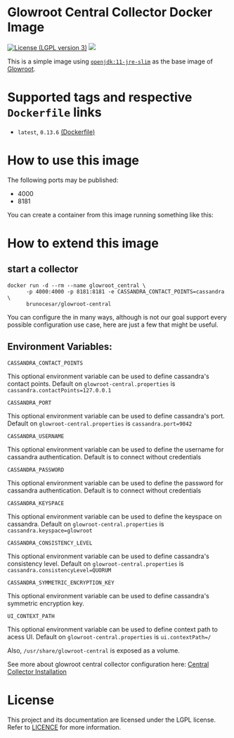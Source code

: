 Glowroot Central Collector Docker Image
==========
[![License (LGPL version 3)](https://img.shields.io/badge/license-GNU%20LGPL%20version%203.0-green.svg?maxAge=2592000)](https://github.com/brunocesar/glowroot-central/blob/master/LICENSE)  [![](https://images.microbadger.com/badges/image/brunocesar/glowroot-central.svg)](https://microbadger.com/images/brunocesar/glowroot-central "Badge by microbadger.com")

This is a simple image using [`openjdk:11-jre-slim`](https://hub.docker.com/_/openjdk/) as the base image of [Glowroot](https://glowroot.org/).

# Supported tags and respective `Dockerfile` links

- `latest`, `0.13.6` [(Dockerfile)](https://github.com/brunocesar/glowroot-central/blob/0.13.6/Dockerfile)

# How to use this image

The following ports may be published:

- 4000
- 8181

You can create a container from this image running something like this:

# How to extend this image

## start a collector

```console
docker run -d --rm --name glowroot_central \
      -p 4000:4000 -p 8181:8181 -e CASSANDRA_CONTACT_POINTS=cassandra \
      brunocesar/glowroot-central
```

You can configure the in many ways, although is not our goal support every possible configuration use case, here are just a few that might be useful.

## Environment Variables:

`CASSANDRA_CONTACT_POINTS`

This optional environment variable can be used to define cassandra's contact points. Default on `glowroot-central.properties` is `cassandra.contactPoints=127.0.0.1`

`CASSANDRA_PORT`

This optional environment variable can be used to define cassandra's port. Default on `glowroot-central.properties` is `cassandra.port=9042`

`CASSANDRA_USERNAME`

This optional environment variable can be used to define the username for cassandra authentication. Default is to connect without credentials

`CASSANDRA_PASSWORD`

This optional environment variable can be used to define the password for cassandra authentication. Default is to connect without credentials

`CASSANDRA_KEYSPACE`

This optional environment variable can be used to define the keyspace on cassandra. Default on `glowroot-central.properties` is `cassandra.keyspace=glowroot`

`CASSANDRA_CONSISTENCY_LEVEL`

This optional environment variable can be used to define cassandra's consistency level. Default on `glowroot-central.properties` is `cassandra.consistencyLevel=QUORUM`

`CASSANDRA_SYMMETRIC_ENCRYPTION_KEY`

This optional environment variable can be used to define cassandra's symmetric encryption key.

`UI_CONTEXT_PATH`

This optional environment variable can be used to define context path to acess UI. Default on `glowroot-central.properties` is `ui.contextPath=/`

Also, `/usr/share/glowroot-central` is exposed as a volume.

See more about glowroot central collector configuration here: [Central Collector Installation](https://github.com/glowroot/glowroot/wiki/Central-Collector-Installation)

# License

This project and its documentation are licensed under the LGPL license. Refer to [LICENCE](https://github.com/brunocesar/glowroot-central/blob/master/LICENCE) for more information.
